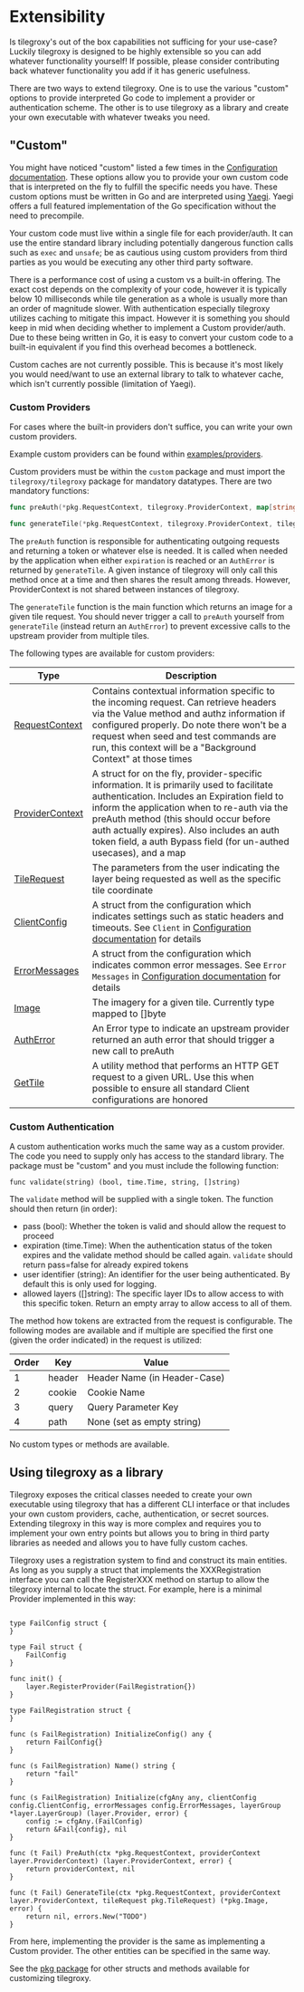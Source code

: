 # Extensibility

Is tilegroxy's out of the box capabilities not sufficing for your use-case?  Luckily tilegroxy is designed to be highly extensible so you can add whatever functionality yourself!  If possible, please consider contributing back whatever functionality you add if it has generic usefulness. 

There are two ways to extend tilegroxy. One is to use the various "custom" options to provide interpreted Go code to implement a provider or authentication scheme. The other is to use tilegroxy as a library and create your own executable with whatever tweaks you need.

## "Custom" 

You might have noticed "custom" listed a few times in the [Configuration documentation](./configuration.md). These options allow you to provide your own custom code that is interpreted on the fly to fulfill the specific needs you have.  These custom options must be written in Go and are interpreted using [Yaegi](https://github.com/traefik/yaegi).  Yaegi offers a full featured implementation of the Go specification without the need to precompile.  

Your custom code must live within a single file for each provider/auth.  It can use the entire standard library including potentially dangerous function calls such as `exec` and `unsafe`; be as cautious using custom providers from third parties as you would be executing any other third party software. 

There is a performance cost of using a custom vs a built-in offering. The exact cost depends on the complexity of your code, however it is typically below 10 milliseconds while tile generation as a whole is usually more than an order of magnitude slower. With authentication especially tilegroxy utilizes caching to mitigate this impact.  However it is something you should keep in mid when deciding whether to implement a Custom provider/auth. Due to these being written in Go, it is easy to convert your custom code to a built-in equivalent if you find this overhead becomes a bottleneck.

Custom caches are not currently possible. This is because it's most likely you would need/want to use an external library to talk to whatever cache, which isn't currently possible (limitation of Yaegi).

### Custom Providers

For cases where the built-in providers don't suffice, you can write your own custom providers.

Example custom providers can be found within [examples/providers](./examples/providers/).   

Custom providers must be within the `custom` package and must import the `tilegroxy/tilegroxy` package for mandatory datatypes. There are two mandatory functions:

```go
func preAuth(*pkg.RequestContext, tilegroxy.ProviderContext, map[string]interface{}, tilegroxy.ClientConfig, tilegroxy.ErrorMessages) (tilegroxy.ProviderContext, error)

func generateTile(*pkg.RequestContext, tilegroxy.ProviderContext, tilegroxy.TileRequest, map[string]interface{}, tilegroxy.ClientConfig,tilegroxy.ErrorMessages) (*tilegroxy.Image, error)
```

The `preAuth` function is responsible for authenticating outgoing requests and returning a token or whatever else is needed. It is called when needed by the application when either `expiration` is reached or an `AuthError` is returned by `generateTile`. A given instance of tilegroxy will only call this method once at a time and then shares the result among threads. However, ProviderContext is not shared between instances of tilegroxy. 

The `generateTile` function is the main function which returns an image for a given tile request. You should never trigger a call to `preAuth` yourself from `generateTile` (instead return an `AuthError`) to prevent excessive calls to the upstream provider from multiple tiles.

The following types are available for custom providers:

| Type | Description |
| --- | --- |
| [RequestContext](./internal/request_context.go) | Contains contextual information specific to the incoming request. Can retrieve headers via the Value method and authz information if configured properly. Do note there won't be a request when seed and test commands are run, this context will be a "Background Context" at those times |
| [ProviderContext](./internal/layers/provider.go) | A struct for on the fly, provider-specific information. It is primarily used to facilitate authentication. Includes an Expiration field to inform the application when to re-auth via the preAuth method (this should occur before auth actually expires). Also includes an auth token field, a auth Bypass field (for un-authed usecases), and a map |
| [TileRequest](./internal/tile_request.go) | The parameters from the user indicating the layer being requested as well as the specific tile coordinate |
| [ClientConfig](./internal/config/config.go) | A struct from the configuration which indicates settings such as static headers and timeouts. See `Client` in [Configuration documentation](./docs/configuration.md) for details |
| [ErrorMessages](./internal/config/config.go) | A struct from the configuration which indicates common error messages. See `Error Messages` in [Configuration documentation](./docs/configuration.md) for details |
| [Image](./internal/utility.go) | The imagery for a given tile. Currently type mapped to []byte |
| [AuthError](./internal/layers/provider.go) | An Error type to indicate an upstream provider returned an auth error that should trigger a new call to preAuth |
| [GetTile](./internal/layers/provider.go) | A utility method that performs an HTTP GET request to a given URL. Use this when possible to ensure all standard Client configurations are honored |

### Custom Authentication

A custom authentication works much the same way as a custom provider.  The code you need to supply only has access to the standard library.  The package must be "custom" and you must include the following function:

```
func validate(string) (bool, time.Time, string, []string)
```

The `validate` method will be supplied with a single token.  The function should then return (in order):

* pass (bool): Whether the token is valid and should allow the request to proceed
* expiration (time.Time): When the authentication status of the token expires and the validate method should be called again. `validate` should return pass=false for already expired tokens
* user identifier (string): An identifier for the user being authenticated. By default this is only used for logging.
* allowed layers ([]string): The specific layer IDs to allow access to with this specific token. Return an empty array to allow access to all of them.

The method how tokens are extracted from the request is configurable. The following modes are available and if multiple are specified the first one (given the order indicated) in the request is utilized:

| Order | Key | Value | 
| --- | --- | --- | 
| 1 | header | Header Name (in Header-Case) | 
| 2 | cookie | Cookie Name |
| 3 | query | Query Parameter Key |
| 4 | path | None (set as empty string) |

No custom types or methods are available.

## Using tilegroxy as a library

Tilegroxy exposes the critical classes needed to create your own executable using tilegroxy that has a different CLI interface or that includes your own custom providers, cache, authentication, or secret sources.  Extending tilegroxy in this way is more complex and requires you to implement your own entry points but allows you to bring in third party libraries as needed and allows you to have fully custom caches. 

Tilegroxy uses a registration system to find and construct its main entities.  As long as you supply a struct that implements the XXXRegistration interface you can call the RegisterXXX method on startup to allow the tilegroxy internal to locate the struct.  For example, here is a minimal Provider implemented in this way:

```

type FailConfig struct {
}

type Fail struct {
	FailConfig
}

func init() {
	layer.RegisterProvider(FailRegistration{})
}

type FailRegistration struct {
}

func (s FailRegistration) InitializeConfig() any {
	return FailConfig{}
}

func (s FailRegistration) Name() string {
	return "fail"
}

func (s FailRegistration) Initialize(cfgAny any, clientConfig config.ClientConfig, errorMessages config.ErrorMessages, layerGroup *layer.LayerGroup) (layer.Provider, error) {
	config := cfgAny.(FailConfig)
	return &Fail{config}, nil
}

func (t Fail) PreAuth(ctx *pkg.RequestContext, providerContext layer.ProviderContext) (layer.ProviderContext, error) {
	return providerContext, nil
}

func (t Fail) GenerateTile(ctx *pkg.RequestContext, providerContext layer.ProviderContext, tileRequest pkg.TileRequest) (*pkg.Image, error) {
	return nil, errors.New("TODO")
}
```

From here, implementing the provider is the same as implementing a Custom provider.  The other entities can be specified in the same way.

See the [pkg package](../pkg) for other structs and methods available for customizing tilegroxy.